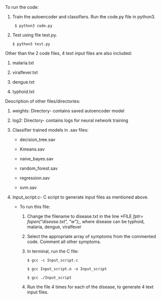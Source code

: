 To run the code:

1. Train the autoencoder and classifiers. Run the code.py file in python3.

   ` $ python3 code.py`

2. Test using file test.py.

    `$ python3 test.py`

Other than the 2 code files, 4 text input files are also included:

1. malaria.txt

2. viralfever.txt

3. dengue.txt

4. typhoid.txt

Description of other files/directories:

1. weights: Directory- contains saved autoencoder model

2. log2: Directory- contains logs for neural network training

3. Classifier trained models in .sav files:

     - decision_tree.sav

     - Kmeans.sav

     - naive_bayes.sav

     - random_forest.sav

     - regression.sav

     - svm.sav

4. Input_script.c- C script to generate input files as mentioned above.

	 - To run this file:

	 	1. Change the filename to disease.txt in  the line *FILE *fptr= fopen("disease.txt", "w");*, where disease can be typhoid, malaria, dengue, viralfever

	 	2. Select the appropriate array of symptoms from the commented code. Comment all other symptoms.

	 	3. In terminal, run the C file:

	 		 `$ gcc -c Input_script.c`

	 		 `$ gcc Input_script.o -o Input_script`

	 		 `$ gcc ./Input_script`

	 	4. Run the file 4 times for each of the disease, to generate 4 text input files.
